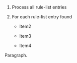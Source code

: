 1. Process all rule-list entries

1. For each rule-list entry found
   * Item2

   * Item3

   * Item4

Paragraph.
